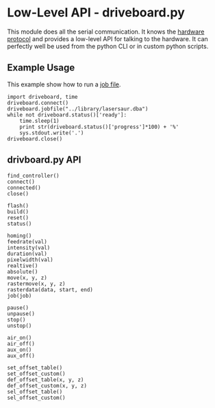 

Low-Level API - driveboard.py
=============================

This module does all the serial communication. It knows the [hardware protocol](protocol.md) and provides a low-level API for talking to the hardware. It can perfectly well be used from the python CLI or in custom python scripts.

Example Usage
-------------

This example show how to run a [job file](dba.md).

```
import driveboard, time
driveboard.connect()
driveboard.jobfile("../library/lasersaur.dba")
while not driveboard.status()['ready']:
    time.sleep(1)
    print str(driveboard.status()['progress']*100) + '%'
    sys.stdout.write('.')
driveboard.close()
```


drivboard.py API
----------------
```
find_controller()
connect()
connected()
close()

flash()
build()
reset()
status()

homing()
feedrate(val)
intensity(val)
duration(val)
pixelwidth(val)
realtive()
absolute()
move(x, y, z)
rastermove(x, y, z)
rasterdata(data, start, end)
job(job)

pause()
unpause()
stop()
unstop()

air_on()
air_off()
aux_on()
aux_off()

set_offset_table()
set_offset_custom()
def_offset_table(x, y, z)
def_offset_custom(x, y, z)
sel_offset_table()
sel_offset_custom()
```
